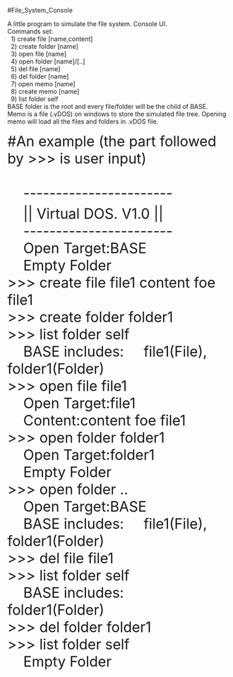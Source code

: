 #File_System_Console
</span></div><div>A little program to simulate the file system. Console UI.</div><div>Commands set:</div><div>&nbsp; 1) create file [name,content]</div><div>&nbsp; 2) create folder [name]</div><div>&nbsp; 3) open file [name]</div><div>&nbsp; 4) open folder [name]/[..]</div><div>&nbsp; 5) del file [name]</div><div>&nbsp; 6) del folder [name]</div><div>&nbsp; 7) open memo [name]</div><div>&nbsp; 8) create memo [name]</div><div>&nbsp; 9) list folder self</div><div>BASE folder is the root and every file/folder will be the child of BASE.</div><div>Memo is a file (.vDOS) on windows to store the simulated file tree. Opening memo will load all the files and folders in .vDOS file.</div><div><br /></div><div><span style="font-size: 32px;">
#An example (the part followed by >>> is user input)
<div><span style="line-height: 1.7;">&nbsp; &nbsp; -----------------------</span></div><div>&nbsp; &nbsp; || Virtual DOS. V1.0 ||</div><div>&nbsp; &nbsp; -----------------------</div><div>&nbsp; &nbsp; Open Target:BASE</div><div>&nbsp; &nbsp; Empty Folder</div><div>&gt;&gt;&gt; create file file1 content foe file1</div><div>&gt;&gt;&gt; create folder folder1</div><div>&gt;&gt;&gt; list folder self</div><div>&nbsp; &nbsp; BASE includes: &nbsp; &nbsp; file1(File), folder1(Folder)</div><div>&gt;&gt;&gt; open file file1</div><div>&nbsp; &nbsp; Open Target:file1</div><div>&nbsp; &nbsp; Content:content foe file1</div><div>&gt;&gt;&gt; open folder folder1</div><div>&nbsp; &nbsp; Open Target:folder1</div><div>&nbsp; &nbsp; Empty Folder</div><div>&gt;&gt;&gt; open folder ..</div><div>&nbsp; &nbsp; Open Target:BASE</div><div>&nbsp; &nbsp; BASE includes: &nbsp; &nbsp; file1(File), folder1(Folder)</div><div>&gt;&gt;&gt; del file file1</div><div>&gt;&gt;&gt; list folder self</div><div>&nbsp; &nbsp; BASE includes: &nbsp; &nbsp; folder1(Folder)</div><div>&gt;&gt;&gt; del folder folder1</div><div>&gt;&gt;&gt; list folder self</div><div>&nbsp; &nbsp; Empty Folder</div>

